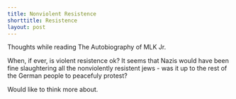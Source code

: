 ```yaml
---
title: Nonviolent Resistence
shorttitle: Resistence
layout: post
---
```

Thoughts while reading The Autobiography of MLK Jr.

When, if ever, is violent resistence ok?
It seems that Nazis would have been fine slaughtering all the nonviolently resistent jews - was it up to the rest of the German people to peacefuly protest? 

Would like to think more about. 

